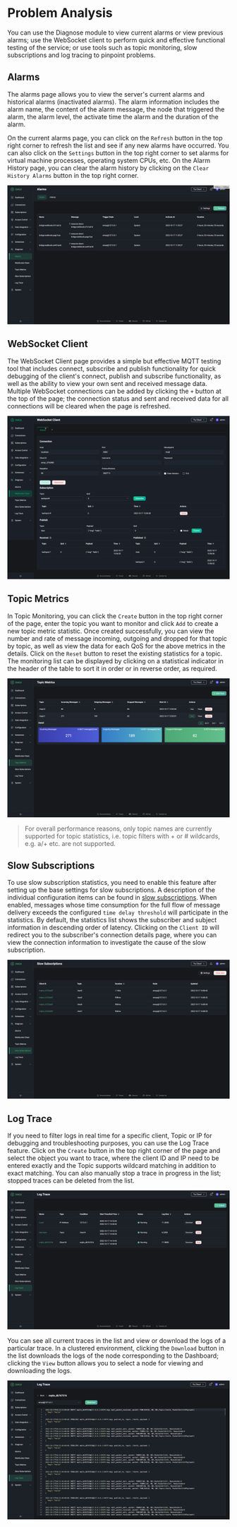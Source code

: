 # Problem Analysis

You can use the Diagnose module to view current alarms or view previous alarms; use the WebSocket client to perform quick and effective functional testing of the service; or use tools such as topic monitoring, slow subscriptions and log tracing to pinpoint problems.

## Alarms

The alarms page allows you to view the server's current alarms and historical alarms (inactivated alarms). The alarm information includes the alarm name, the content of the alarm message, the node that triggered the alarm, the alarm level, the activate time the alarm and the duration of the alarm.

On the current alarms page, you can click on the `Refresh` button in the top right corner to refresh the list and see if any new alarms have occurred. You can also click on the `Settings` button in the top right corner to set alarms for virtual machine processes, operating system CPUs, etc. On the Alarm History page, you can clear the alarm history by clicking on the `Clear History Alarms` button in the top right corner.

![image](./assets/alarm.png)

## WebSocket Client

The WebSocket Client page provides a simple but effective MQTT testing tool that includes connect, subscribe and publish functionality for quick debugging of the client's connect, publish and subscribe functionality, as well as the ability to view your own sent and received message data. Multiple WebSocket connections can be added by clicking the `+` button at the top of the page; the connection status and sent and received data for all connections will be cleared when the page is refreshed.

![image](./assets/web-socket.png)

## Topic Metrics

In Topic Monitoring, you can click the `Create` button in the top right corner of the page, enter the topic you want to monitor and click `Add` to create a new topic metric statistic. Once created successfully, you can view the number and rate of message incoming, outgoing and dropped for that topic by topic, as well as view the data for each QoS for the above metrics in the details. Click on the `Reset` button to reset the existing statistics for a topic. The monitoring list can be displayed by clicking on a statistical indicator in the header of the table to sort it in order or in reverse order, as required.

![image](./assets/topic-metrics.png)

> For overall performance reasons, only topic names are currently supported for topic statistics, i.e. topic filters with + or # wildcards, e.g. a/+ etc. are not supported.

## Slow Subscriptions

To use slow subscription statistics, you need to enable this feature after setting up the base settings for slow subscriptions. A description of the individual configuration items can be found in [slow subscriptions](../observability/slow_subscribers_statistics.md#Configurationdescription). When enabled, messages whose time consumption for the full flow of message delivery exceeds the configured `time delay threshold` will participate in the statistics. By default, the statistics list shows the subscriber and subject information in descending order of latency. Clicking on the `Client ID` will redirect you to the subscriber's connection details page, where you can view the connection information to investigate the cause of the slow subscription.

![image](./assets/slow-sub.png)

## Log Trace

If you need to filter logs in real time for a specific client, Topic or IP for debugging and troubleshooting purposes, you can use the Log Trace feature. Click on the `Create` button in the top right corner of the page and select the object you want to trace, where the client ID and IP need to be entered exactly and the Topic supports wildcard matching in addition to exact matching. You can also manually stop a trace in progress in the list; stopped traces can be deleted from the list.

![image](./assets/log-trace.png)

You can see all current traces in the list and view or download the logs of a particular trace. In a clustered environment, clicking the `Download` button in the list downloads the logs of the node corresponding to the Dashboard; clicking the `View` button allows you to select a node for viewing and downloading the logs.

![image](./assets/log-trace-detail.png)
